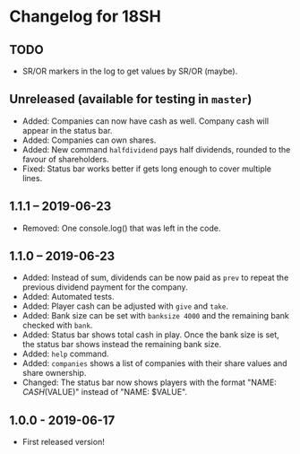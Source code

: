 # Changelog for 18SH

## TODO
- SR/OR markers in the log to get values by SR/OR (maybe).

## Unreleased (available for testing in `master`)
- Added: Companies can now have cash as well. Company cash will appear in the
status bar.
- Added: Companies can own shares.
- Added: New command `halfdividend` pays half dividends, rounded to the favour
of shareholders.
- Fixed: Status bar works better if gets long enough to cover multiple lines.

## 1.1.1 – 2019-06-23
- Removed: One console.log() that was left in the code.

## 1.1.0 – 2019-06-23
- Added: Instead of sum, dividends can be now paid as `prev` to repeat the
previous dividend payment for the company.
- Added: Automated tests.
- Added: Player cash can be adjusted with `give` and `take`.
- Added: Bank size can be set with `banksize 4000` and the remaining bank
checked with `bank`.
- Added: Status bar shows total cash in play. Once the bank size is set, the
status bar shows instead the remaining bank size.
- Added: `help` command.
- Added: `companies` shows a list of companies with their share values and
share ownership.
- Changed: The status bar now shows players with the format "NAME: $CASH
($VALUE)" instead of "NAME: $VALUE".

## 1.0.0 - 2019-06-17
- First released version!